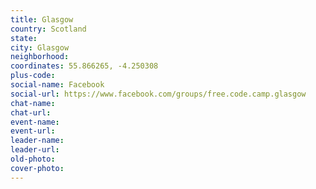 ```yaml
---
title: Glasgow
country: Scotland
state: 
city: Glasgow
neighborhood: 
coordinates: 55.866265, -4.250308
plus-code:
social-name: Facebook
social-url: https://www.facebook.com/groups/free.code.camp.glasgow
chat-name:
chat-url:
event-name:
event-url:
leader-name:
leader-url:
old-photo: 
cover-photo:
---
```

